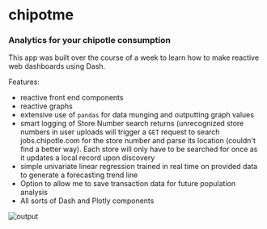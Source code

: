 # chipotme

### Analytics for your chipotle consumption

This app was built over the course of a week to learn how to make reactive web dashboards using Dash. 

Features:
* reactive front end components
* reactive graphs
* extensive use of `pandas` for data munging and outputting graph values
* smart logging of Store Number search returns (unrecognized store numbers in user uploads will trigger a `GET` request to search jobs.chipotle.com for the store number and parse its location (couldn't find a better way). Each store will only have to be searched for once as it updates a local record upon discovery
* simple univariate linear regression trained in real time on provided data to generate a forecasting trend line
* Option to allow me to save transaction data for future population analysis
* All sorts of Dash and Plotly components

![output](https://i.imgur.com/lLkiTT3.png)
